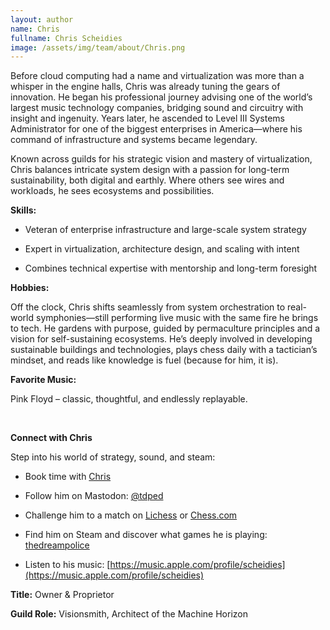 ```yaml
---
layout: author
name: Chris
fullname: Chris Scheidies
image: /assets/img/team/about/Chris.png
---
```

Before cloud computing had a name and virtualization was more than a whisper in the engine halls, Chris was already tuning the gears of innovation. He began his professional journey advising one of the world’s largest music technology companies, bridging sound and circuitry with insight and ingenuity. Years later, he ascended to Level III Systems Administrator for one of the biggest enterprises in America—where his command of infrastructure and systems became legendary.

Known across guilds for his strategic vision and mastery of virtualization, Chris balances intricate system design with a passion for long-term sustainability, both digital and earthly. Where others see wires and workloads, he sees ecosystems and possibilities.


**Skills:**

- Veteran of enterprise infrastructure and large-scale system strategy

- Expert in virtualization, architecture design, and scaling with intent

- Combines technical expertise with mentorship and long-term foresight


**Hobbies:**

Off the clock, Chris shifts seamlessly from system orchestration to real-world symphonies—still performing live music with the same fire he brings to tech. He gardens with purpose, guided by permaculture principles and a vision for self-sustaining ecosystems. He’s deeply involved in developing sustainable buildings and technologies, plays chess daily with a tactician’s mindset, and reads like knowledge is fuel (because for him, it is).


**Favorite Music:**

Pink Floyd – classic, thoughtful, and endlessly replayable.

<br>

**Connect with Chris**

Step into his world of strategy, sound, and steam:

 - Book time with [Chris](https://cal.com/chris-scheidies-6ulzxv)

 - Follow him on Mastodon: [@tdped](https://mastodon.social/@tdped)

 - Challenge him to a match on [Lichess](https://lichess.org/@/thedreampolice) or [Chess.com](https://www.chess.com/member/thedreampolice)

 - Find him on Steam and discover what games he is playing: [thedreampolice](https://steamcommunity.com/id/thedreampolice)

 - Listen to his music: [https://music.apple.com/profile/scheidies](https://music.apple.com/profile/scheidies)

<!--split-->

**Title:** Owner & Proprietor

**Guild Role:** Visionsmith, Architect of the Machine Horizon

